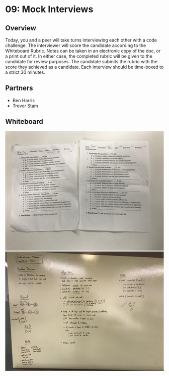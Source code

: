# 09: Mock Interviews
## Overview
Today, you and a peer will take turns interviewing each other with a code challenge. The interviewer will score the candidate according to the Whiteboard Rubric. Notes can be taken in an electronic copy of the doc, or a print out of it. In either case, the completed rubric will be given to the candidate for review purposes. The candidate submits the rubric with the score they achieved as a candidate. Each interview should be time-boxed to a strict 30 minutes.

## Partners
* Ben Harris
* Trevor Stam

## Whiteboard
![Rubric](./images/rubric.jpg)
![Whiteboard](./images/whiteboard.jpg)